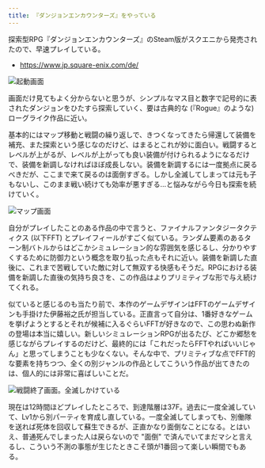 ```yaml
---
title: 『ダンジョンエンカウンターズ』をやっている
---
```


探索型RPG『ダンジョンエンカウンターズ』のSteam版がスクエニから発売されたので、早速プレイしている。

- <https://www.jp.square-enix.com/de/>

![](https://i.imgur.com/iCL4flkh.png "起動画面")

画面だけ見てもよく分からないと思うが、シンプルなマス目と数字で記号的に表されたダンジョンをひたすら探索していく、要は古典的な (『Rogue』のような) ローグライク作品に近い。

基本的にはマップ移動と戦闘の繰り返しで、きつくなってきたら帰還して装備を補充、また探索という感じなのだけど、はまるとこれが妙に面白い。戦闘するとレベルが上がるが、レベルが上がっても良い装備が付けられるようになるだけで、装備を新調しなければほぼ成長しない。装備を新調するには一度拠点に戻るべきだが、ここまで来て戻るのは面倒すぎる。しかし全滅してしまっては元も子もないし、このまま戦い続けても効率が悪すぎる…と悩みながら今日も探索を続けていく。

![](https://i.imgur.com/VlEKqSvh.jpg "マップ画面")

自分がプレイしたことのある作品の中で言うと、ファイナルファンタジータクティクス (以下FFT) とプレイフィールがすごく似ている。ランダム要素のあるターン制バトルからはどこかシミュレーション的な雰囲気を感じるし、分かりやすくするために防御力という概念を取り払った点もそれに近い。装備を新調した直後に、これまで苦戦していた敵に対して無双する快感もそうだ。RPGにおける装備を新調した直後の気持ち良さを、この作品はよりプリミティブな形で与え続けてくれる。

似ていると感じるのも当たり前で、本作のゲームデザインはFFTのゲームデザインも手掛けた伊藤裕之氏が担当している。正直言って自分は、1番好きなゲームを挙げようとするとそれが候補に入るぐらいFFTが好きなので、この思わぬ新作の登場は本当に嬉しい。新しいシミュレーションRPGが出るたび、どこか郷愁を感じながらプレイするのだけど、最終的には「これだったらFFTやればいいじゃん」と思ってしまうことも少なくない。そんな中で、プリミティブな点でFFT的な要素を持ちつつ、全くの別ジャンルの作品としてこういう作品が出てきたのは、個人的には非常に喜ばしいことだ。

![](https://i.imgur.com/fxhkkvHh.png "戦闘終了画面。全滅しかけている")

現在は12時間ほどプレイしたところで、到達階層は37F。過去に一度全滅していて、Lv1から別パーティを育成し直している。一度全滅してしまっても、別働隊を送れば死体を回収して蘇生できるが、正直かなり面倒なことになる。とはいえ、普通死んでしまった人は戻らないので "面倒" で済んでいてまだマシと言えるし、こういう不測の事態が生じたときこそ頭が1番回って楽しい瞬間でもある。
